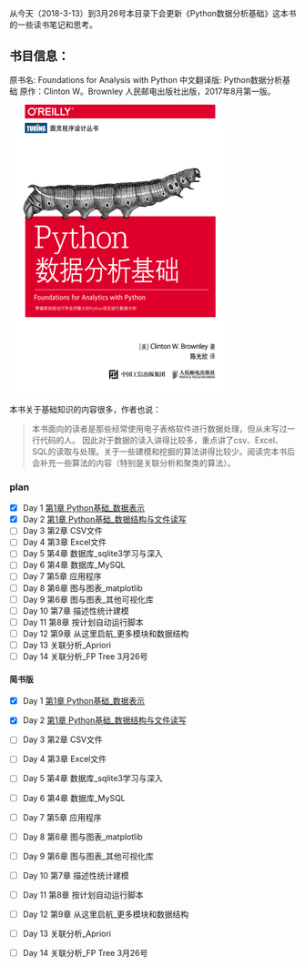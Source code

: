 从今天（2018-3-13）到3月26号本目录下会更新《Python数据分析基础》这本书的一些读书笔记和思考。
## 书目信息：

原书名: Foundations for Analysis with Python
中文翻译版: Python数据分析基础
原作：Clinton W。Brownley
人民邮电出版社出版，2017年8月第一版。

![image](./dsIpynbPic/foundationsForAnalyWithPyBookCover.png)

本书关于基础知识的内容很多，作者也说：
> 本书面向的读者是那些经常使用电子表格软件进行数据处理，但从未写过一行代码的人。
因此对于数据的读入讲得比较多，重点讲了csv、Excel、SQL的读取与处理。关于一些建模和挖掘的算法讲得比较少。阅读完本书后会补充一些算法的内容（特别是关联分析和聚类的算法）。

### plan

- [x] Day 1 [第1章 Python基础_数据表示](./chpOnePyFoundation.ipynb)
- [x] Day 2 [第1章 Python基础_数据结构与文件读写](https://github.com/QLWeilcf/cunyu/blob/master/chpOneDataContainer.ipynb)
- [ ] Day 3 第2章 CSV文件
- [ ] Day 4 第3章 Excel文件
- [ ] Day 5 第4章 数据库_sqlite3学习与深入
- [ ] Day 6 第4章 数据库_MySQL
- [ ] Day 7 第5章 应用程序
- [ ] Day 8 第6章 图与图表_matplotlib
- [ ] Day 9 第6章 图与图表_其他可视化库
- [ ] Day 10 第7章 描述性统计建模
- [ ] Day 11 第8章 按计划自动运行脚本
- [ ] Day 12 第9章 从这里启航_更多模块和数据结构
- [ ] Day 13 关联分析_Apriori
- [ ] Day 14 关联分析_FP Tree  3月26号

#### 简书版

- [x] Day 1 [第1章 Python基础_数据表示](https://www.jianshu.com/p/00f763de8752)
- [x] Day 2 [第1章 Python基础_数据结构与文件读写](https://www.jianshu.com/p/d357d0e87a41)
- [ ] Day 3 第2章 CSV文件
- [ ] Day 4 第3章 Excel文件
- [ ] Day 5 第4章 数据库_sqlite3学习与深入
- [ ] Day 6 第4章 数据库_MySQL
- [ ] Day 7 第5章 应用程序
- [ ] Day 8 第6章 图与图表_matplotlib
- [ ] Day 9 第6章 图与图表_其他可视化库
- [ ] Day 10 第7章 描述性统计建模
- [ ] Day 11 第8章 按计划自动运行脚本
- [ ] Day 12 第9章 从这里启航_更多模块和数据结构
- [ ] Day 13 关联分析_Apriori
- [ ] Day 14 关联分析_FP Tree  3月26号



